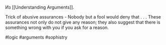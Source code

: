 Из [[Understanding Arguments]].

Trick of abusive assurances - Nobody but a fool would deny that . . . These assurances not only do not give any reason; they also suggest that there is something wrong with you if you ask for a reason. 

#logic #arguments #sophistry 